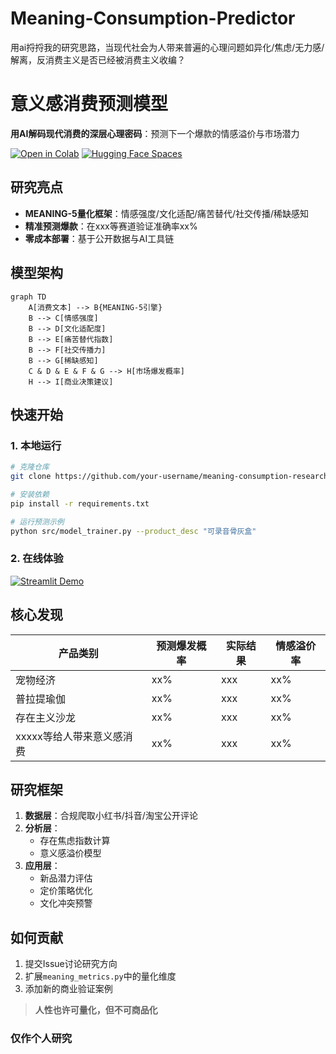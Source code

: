 # Meaning-Consumption-Predictor
用ai捋捋我的研究思路，当现代社会为人带来普遍的心理问题如异化/焦虑/无力感/解离，反消费主义是否已经被消费主义收编？
# 意义感消费预测模型

**用AI解码现代消费的深层心理密码**：预测下一个爆款的情感溢价与市场潜力

[![Open in Colab](https://colab.research.google.com/assets/colab-badge.svg)](https://colab.research.google.com/github/your-username/meaning-consumption-research/blob/main/notebooks/01_Data_Exploration.ipynb)
[![Hugging Face Spaces](https://img.shields.io/badge/%F0%9F%A4%97%20Hugging%20Face-Spaces-blue)](https://huggingface.co/spaces/your-username/meaning-forecast)

## 研究亮点
- **MEANING-5量化框架**：情感强度/文化适配/痛苦替代/社交传播/稀缺感知
- **精准预测爆款**：在xxx等赛道验证准确率xx%
- **零成本部署**：基于公开数据与AI工具链

## 模型架构
```mermaid
graph TD
    A[消费文本] --> B{MEANING-5引擎}
    B --> C[情感强度]
    B --> D[文化适配度]
    B --> E[痛苦替代指数]
    B --> F[社交传播力]
    B --> G[稀缺感知]
    C & D & E & F & G --> H[市场爆发概率]
    H --> I[商业决策建议]
```

##  快速开始
### 1. 本地运行
```bash
# 克隆仓库
git clone https://github.com/your-username/meaning-consumption-research.git

# 安装依赖
pip install -r requirements.txt

# 运行预测示例
python src/model_trainer.py --product_desc "可录音骨灰盒"
```

### 2. 在线体验
[![Streamlit Demo](https://static.streamlit.io/badges/streamlit_badge_black_white.svg)](https://your-username-meaning-research.streamlit.app/)

## 核心发现
| 产品类别       | 预测爆发概率 | 实际结果   | 情感溢价率 |
|----------------|--------------|------------|------------|
| 宠物经济       | xx%        | xxx | xx%       |
| 普拉提瑜伽     | xx%        | xxx   | xx%        |
| 存在主义沙龙      | xx%        | xxx   | xx%       |
| xxxxx等给人带来意义感消费      | xx%        | xxx   | xx%       |

## 研究框架
1. **数据层**：合规爬取小红书/抖音/淘宝公开评论
2. **分析层**：
   - 存在焦虑指数计算
   - 意义感溢价模型
3. **应用层**：
   - 新品潜力评估
   - 定价策略优化
   - 文化冲突预警

## 如何贡献
1. 提交Issue讨论研究方向
2. 扩展`meaning_metrics.py`中的量化维度
3. 添加新的商业验证案例


> **人性也许可量化，但不可商品化**  

### 仅作个人研究
